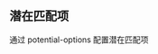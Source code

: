 ## 潜在匹配项

通过 potential-options 配置潜在匹配项

<preview path="../search-box/potential-match.vue"></preview>
